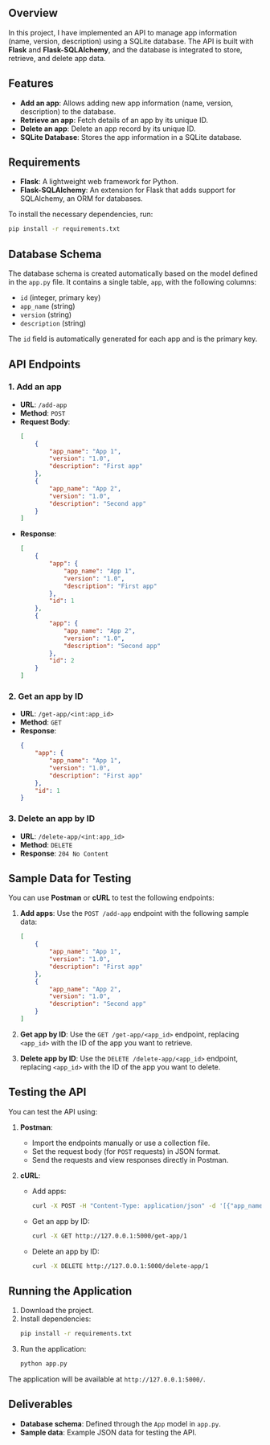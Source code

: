 ## Overview  

In this project, I have implemented an API to manage app information (name, version, description) using a SQLite database. The API is built with **Flask** and **Flask-SQLAlchemy**, and the database is integrated to store, retrieve, and delete app data.  

## Features  

- **Add an app**: Allows adding new app information (name, version, description) to the database.  
- **Retrieve an app**: Fetch details of an app by its unique ID.  
- **Delete an app**: Delete an app record by its unique ID.  
- **SQLite Database**: Stores the app information in a SQLite database.  

## Requirements  

- **Flask**: A lightweight web framework for Python.  
- **Flask-SQLAlchemy**: An extension for Flask that adds support for SQLAlchemy, an ORM for databases.  

To install the necessary dependencies, run:  

```bash  
pip install -r requirements.txt  
```  

## Database Schema  

The database schema is created automatically based on the model defined in the `app.py` file. It contains a single table, `app`, with the following columns:  

- `id` (integer, primary key)  
- `app_name` (string)  
- `version` (string)  
- `description` (string)  

The `id` field is automatically generated for each app and is the primary key.  

## API Endpoints  

### 1. Add an app  

- **URL**: `/add-app`  
- **Method**: `POST`  
- **Request Body**:  
    ```json  
    [
        {
            "app_name": "App 1",
            "version": "1.0",
            "description": "First app"
        },
        {
            "app_name": "App 2",
            "version": "1.0",
            "description": "Second app"
        }
    ]
    ```  
- **Response**:  
    ```json  
    [
        {  
            "app": {
                "app_name": "App 1",
                "version": "1.0",
                "description": "First app"
            },
            "id": 1
        },
        {
            "app": {
                "app_name": "App 2",
                "version": "1.0",
                "description": "Second app"
            },
            "id": 2
        }
    ]
    ```  

### 2. Get an app by ID  

- **URL**: `/get-app/<int:app_id>`  
- **Method**: `GET`  
- **Response**:  
    ```json  
    {
        "app": {
            "app_name": "App 1",
            "version": "1.0",
            "description": "First app"
        },
        "id": 1
    }
    ```  

### 3. Delete an app by ID  

- **URL**: `/delete-app/<int:app_id>`  
- **Method**: `DELETE`  
- **Response**: `204 No Content`  

## Sample Data for Testing  

You can use **Postman** or **cURL** to test the following endpoints:  

1. **Add apps**: Use the `POST /add-app` endpoint with the following sample data:  
    ```json  
    [
        {
            "app_name": "App 1",
            "version": "1.0",
            "description": "First app"
        },
        {
            "app_name": "App 2",
            "version": "1.0",
            "description": "Second app"
        }
    ]
    ```  

2. **Get app by ID**: Use the `GET /get-app/<app_id>` endpoint, replacing `<app_id>` with the ID of the app you want to retrieve.  

3. **Delete app by ID**: Use the `DELETE /delete-app/<app_id>` endpoint, replacing `<app_id>` with the ID of the app you want to delete.  

## Testing the API  

You can test the API using:  

1. **Postman**:  
   - Import the endpoints manually or use a collection file.  
   - Set the request body (for `POST` requests) in JSON format.  
   - Send the requests and view responses directly in Postman.  

2. **cURL**:  
   - Add apps:  
     ```bash  
     curl -X POST -H "Content-Type: application/json" -d '[{"app_name": "App 1", "version": "1.0", "description": "First app"}]' http://127.0.0.1:5000/add-app
     ```  
   - Get an app by ID:  
     ```bash  
     curl -X GET http://127.0.0.1:5000/get-app/1
     ```  
   - Delete an app by ID:  
     ```bash  
     curl -X DELETE http://127.0.0.1:5000/delete-app/1
     ```  

## Running the Application  

1. Download the project.  
2. Install dependencies:  
    ```bash  
    pip install -r requirements.txt  
    ```  
3. Run the application:  
    ```bash  
    python app.py  
    ```  

The application will be available at `http://127.0.0.1:5000/`.  

## Deliverables  

- **Database schema**: Defined through the `App` model in `app.py`.  
- **Sample data**: Example JSON data for testing the API.  
